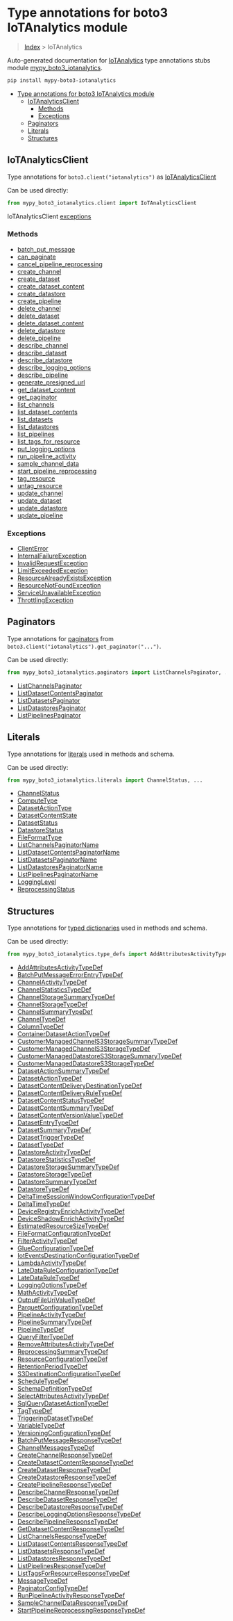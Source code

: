 # Type annotations for boto3 IoTAnalytics module

> [Index](../index.md) > IoTAnalytics

Auto-generated documentation for [IoTAnalytics](https://boto3.amazonaws.com/v1/documentation/api/latest/reference/services/iotanalytics.html#IoTAnalytics)
type annotations stubs module [mypy_boto3_iotanalytics](https://pypi.org/project/mypy-boto3-iotanalytics/).

```bash
pip install mypy-boto3-iotanalytics
```

- [Type annotations for boto3 IoTAnalytics module](#type-annotations-for-boto3-iotanalytics-module)
  - [IoTAnalyticsClient](#iotanalyticsclient)
    - [Methods](#methods)
    - [Exceptions](#exceptions)
  - [Paginators](#paginators)
  - [Literals](#literals)
  - [Structures](#structures)

## IoTAnalyticsClient

Type annotations for  `boto3.client("iotanalytics")` as [IoTAnalyticsClient](./client.md)

Can be used directly:

```python
from mypy_boto3_iotanalytics.client import IoTAnalyticsClient
```


IoTAnalyticsClient [exceptions](./client.md#exceptions)



### Methods
- [batch_put_message](./client.md#batch-put-message)
- [can_paginate](./client.md#can-paginate)
- [cancel_pipeline_reprocessing](./client.md#cancel-pipeline-reprocessing)
- [create_channel](./client.md#create-channel)
- [create_dataset](./client.md#create-dataset)
- [create_dataset_content](./client.md#create-dataset-content)
- [create_datastore](./client.md#create-datastore)
- [create_pipeline](./client.md#create-pipeline)
- [delete_channel](./client.md#delete-channel)
- [delete_dataset](./client.md#delete-dataset)
- [delete_dataset_content](./client.md#delete-dataset-content)
- [delete_datastore](./client.md#delete-datastore)
- [delete_pipeline](./client.md#delete-pipeline)
- [describe_channel](./client.md#describe-channel)
- [describe_dataset](./client.md#describe-dataset)
- [describe_datastore](./client.md#describe-datastore)
- [describe_logging_options](./client.md#describe-logging-options)
- [describe_pipeline](./client.md#describe-pipeline)
- [generate_presigned_url](./client.md#generate-presigned-url)
- [get_dataset_content](./client.md#get-dataset-content)
- [get_paginator](./client.md#get-paginator)
- [list_channels](./client.md#list-channels)
- [list_dataset_contents](./client.md#list-dataset-contents)
- [list_datasets](./client.md#list-datasets)
- [list_datastores](./client.md#list-datastores)
- [list_pipelines](./client.md#list-pipelines)
- [list_tags_for_resource](./client.md#list-tags-for-resource)
- [put_logging_options](./client.md#put-logging-options)
- [run_pipeline_activity](./client.md#run-pipeline-activity)
- [sample_channel_data](./client.md#sample-channel-data)
- [start_pipeline_reprocessing](./client.md#start-pipeline-reprocessing)
- [tag_resource](./client.md#tag-resource)
- [untag_resource](./client.md#untag-resource)
- [update_channel](./client.md#update-channel)
- [update_dataset](./client.md#update-dataset)
- [update_datastore](./client.md#update-datastore)
- [update_pipeline](./client.md#update-pipeline)




### Exceptions
- [ClientError](./client.md#clienterror)
- [InternalFailureException](./client.md#internalfailureexception)
- [InvalidRequestException](./client.md#invalidrequestexception)
- [LimitExceededException](./client.md#limitexceededexception)
- [ResourceAlreadyExistsException](./client.md#resourcealreadyexistsexception)
- [ResourceNotFoundException](./client.md#resourcenotfoundexception)
- [ServiceUnavailableException](./client.md#serviceunavailableexception)
- [ThrottlingException](./client.md#throttlingexception)






## Paginators

Type annotations for [paginators](./paginators.md) from `boto3.client("iotanalytics").get_paginator("...")`.

Can be used directly:

```python
from mypy_boto3_iotanalytics.paginators import ListChannelsPaginator, ...
```

- [ListChannelsPaginator](./paginators.md#listchannelspaginator)
- [ListDatasetContentsPaginator](./paginators.md#listdatasetcontentspaginator)
- [ListDatasetsPaginator](./paginators.md#listdatasetspaginator)
- [ListDatastoresPaginator](./paginators.md#listdatastorespaginator)
- [ListPipelinesPaginator](./paginators.md#listpipelinespaginator)






## Literals

Type annotations for [literals](./literals.md) used in methods and schema.

Can be used directly:

```python
from mypy_boto3_iotanalytics.literals import ChannelStatus, ...
```

- [ChannelStatus](./literals.md#channelstatus)
- [ComputeType](./literals.md#computetype)
- [DatasetActionType](./literals.md#datasetactiontype)
- [DatasetContentState](./literals.md#datasetcontentstate)
- [DatasetStatus](./literals.md#datasetstatus)
- [DatastoreStatus](./literals.md#datastorestatus)
- [FileFormatType](./literals.md#fileformattype)
- [ListChannelsPaginatorName](./literals.md#listchannelspaginatorname)
- [ListDatasetContentsPaginatorName](./literals.md#listdatasetcontentspaginatorname)
- [ListDatasetsPaginatorName](./literals.md#listdatasetspaginatorname)
- [ListDatastoresPaginatorName](./literals.md#listdatastorespaginatorname)
- [ListPipelinesPaginatorName](./literals.md#listpipelinespaginatorname)
- [LoggingLevel](./literals.md#logginglevel)
- [ReprocessingStatus](./literals.md#reprocessingstatus)




## Structures


Type annotations for [typed dictionaries](./type_defs.md) used in methods and schema.

Can be used directly:

```python
from mypy_boto3_iotanalytics.type_defs import AddAttributesActivityTypeDef, ...
```

- [AddAttributesActivityTypeDef](./type_defs.md#addattributesactivitytypedef)
- [BatchPutMessageErrorEntryTypeDef](./type_defs.md#batchputmessageerrorentrytypedef)
- [ChannelActivityTypeDef](./type_defs.md#channelactivitytypedef)
- [ChannelStatisticsTypeDef](./type_defs.md#channelstatisticstypedef)
- [ChannelStorageSummaryTypeDef](./type_defs.md#channelstoragesummarytypedef)
- [ChannelStorageTypeDef](./type_defs.md#channelstoragetypedef)
- [ChannelSummaryTypeDef](./type_defs.md#channelsummarytypedef)
- [ChannelTypeDef](./type_defs.md#channeltypedef)
- [ColumnTypeDef](./type_defs.md#columntypedef)
- [ContainerDatasetActionTypeDef](./type_defs.md#containerdatasetactiontypedef)
- [CustomerManagedChannelS3StorageSummaryTypeDef](./type_defs.md#customermanagedchannels3storagesummarytypedef)
- [CustomerManagedChannelS3StorageTypeDef](./type_defs.md#customermanagedchannels3storagetypedef)
- [CustomerManagedDatastoreS3StorageSummaryTypeDef](./type_defs.md#customermanageddatastores3storagesummarytypedef)
- [CustomerManagedDatastoreS3StorageTypeDef](./type_defs.md#customermanageddatastores3storagetypedef)
- [DatasetActionSummaryTypeDef](./type_defs.md#datasetactionsummarytypedef)
- [DatasetActionTypeDef](./type_defs.md#datasetactiontypedef)
- [DatasetContentDeliveryDestinationTypeDef](./type_defs.md#datasetcontentdeliverydestinationtypedef)
- [DatasetContentDeliveryRuleTypeDef](./type_defs.md#datasetcontentdeliveryruletypedef)
- [DatasetContentStatusTypeDef](./type_defs.md#datasetcontentstatustypedef)
- [DatasetContentSummaryTypeDef](./type_defs.md#datasetcontentsummarytypedef)
- [DatasetContentVersionValueTypeDef](./type_defs.md#datasetcontentversionvaluetypedef)
- [DatasetEntryTypeDef](./type_defs.md#datasetentrytypedef)
- [DatasetSummaryTypeDef](./type_defs.md#datasetsummarytypedef)
- [DatasetTriggerTypeDef](./type_defs.md#datasettriggertypedef)
- [DatasetTypeDef](./type_defs.md#datasettypedef)
- [DatastoreActivityTypeDef](./type_defs.md#datastoreactivitytypedef)
- [DatastoreStatisticsTypeDef](./type_defs.md#datastorestatisticstypedef)
- [DatastoreStorageSummaryTypeDef](./type_defs.md#datastorestoragesummarytypedef)
- [DatastoreStorageTypeDef](./type_defs.md#datastorestoragetypedef)
- [DatastoreSummaryTypeDef](./type_defs.md#datastoresummarytypedef)
- [DatastoreTypeDef](./type_defs.md#datastoretypedef)
- [DeltaTimeSessionWindowConfigurationTypeDef](./type_defs.md#deltatimesessionwindowconfigurationtypedef)
- [DeltaTimeTypeDef](./type_defs.md#deltatimetypedef)
- [DeviceRegistryEnrichActivityTypeDef](./type_defs.md#deviceregistryenrichactivitytypedef)
- [DeviceShadowEnrichActivityTypeDef](./type_defs.md#deviceshadowenrichactivitytypedef)
- [EstimatedResourceSizeTypeDef](./type_defs.md#estimatedresourcesizetypedef)
- [FileFormatConfigurationTypeDef](./type_defs.md#fileformatconfigurationtypedef)
- [FilterActivityTypeDef](./type_defs.md#filteractivitytypedef)
- [GlueConfigurationTypeDef](./type_defs.md#glueconfigurationtypedef)
- [IotEventsDestinationConfigurationTypeDef](./type_defs.md#ioteventsdestinationconfigurationtypedef)
- [LambdaActivityTypeDef](./type_defs.md#lambdaactivitytypedef)
- [LateDataRuleConfigurationTypeDef](./type_defs.md#latedataruleconfigurationtypedef)
- [LateDataRuleTypeDef](./type_defs.md#latedataruletypedef)
- [LoggingOptionsTypeDef](./type_defs.md#loggingoptionstypedef)
- [MathActivityTypeDef](./type_defs.md#mathactivitytypedef)
- [OutputFileUriValueTypeDef](./type_defs.md#outputfileurivaluetypedef)
- [ParquetConfigurationTypeDef](./type_defs.md#parquetconfigurationtypedef)
- [PipelineActivityTypeDef](./type_defs.md#pipelineactivitytypedef)
- [PipelineSummaryTypeDef](./type_defs.md#pipelinesummarytypedef)
- [PipelineTypeDef](./type_defs.md#pipelinetypedef)
- [QueryFilterTypeDef](./type_defs.md#queryfiltertypedef)
- [RemoveAttributesActivityTypeDef](./type_defs.md#removeattributesactivitytypedef)
- [ReprocessingSummaryTypeDef](./type_defs.md#reprocessingsummarytypedef)
- [ResourceConfigurationTypeDef](./type_defs.md#resourceconfigurationtypedef)
- [RetentionPeriodTypeDef](./type_defs.md#retentionperiodtypedef)
- [S3DestinationConfigurationTypeDef](./type_defs.md#s3destinationconfigurationtypedef)
- [ScheduleTypeDef](./type_defs.md#scheduletypedef)
- [SchemaDefinitionTypeDef](./type_defs.md#schemadefinitiontypedef)
- [SelectAttributesActivityTypeDef](./type_defs.md#selectattributesactivitytypedef)
- [SqlQueryDatasetActionTypeDef](./type_defs.md#sqlquerydatasetactiontypedef)
- [TagTypeDef](./type_defs.md#tagtypedef)
- [TriggeringDatasetTypeDef](./type_defs.md#triggeringdatasettypedef)
- [VariableTypeDef](./type_defs.md#variabletypedef)
- [VersioningConfigurationTypeDef](./type_defs.md#versioningconfigurationtypedef)
- [BatchPutMessageResponseTypeDef](./type_defs.md#batchputmessageresponsetypedef)
- [ChannelMessagesTypeDef](./type_defs.md#channelmessagestypedef)
- [CreateChannelResponseTypeDef](./type_defs.md#createchannelresponsetypedef)
- [CreateDatasetContentResponseTypeDef](./type_defs.md#createdatasetcontentresponsetypedef)
- [CreateDatasetResponseTypeDef](./type_defs.md#createdatasetresponsetypedef)
- [CreateDatastoreResponseTypeDef](./type_defs.md#createdatastoreresponsetypedef)
- [CreatePipelineResponseTypeDef](./type_defs.md#createpipelineresponsetypedef)
- [DescribeChannelResponseTypeDef](./type_defs.md#describechannelresponsetypedef)
- [DescribeDatasetResponseTypeDef](./type_defs.md#describedatasetresponsetypedef)
- [DescribeDatastoreResponseTypeDef](./type_defs.md#describedatastoreresponsetypedef)
- [DescribeLoggingOptionsResponseTypeDef](./type_defs.md#describeloggingoptionsresponsetypedef)
- [DescribePipelineResponseTypeDef](./type_defs.md#describepipelineresponsetypedef)
- [GetDatasetContentResponseTypeDef](./type_defs.md#getdatasetcontentresponsetypedef)
- [ListChannelsResponseTypeDef](./type_defs.md#listchannelsresponsetypedef)
- [ListDatasetContentsResponseTypeDef](./type_defs.md#listdatasetcontentsresponsetypedef)
- [ListDatasetsResponseTypeDef](./type_defs.md#listdatasetsresponsetypedef)
- [ListDatastoresResponseTypeDef](./type_defs.md#listdatastoresresponsetypedef)
- [ListPipelinesResponseTypeDef](./type_defs.md#listpipelinesresponsetypedef)
- [ListTagsForResourceResponseTypeDef](./type_defs.md#listtagsforresourceresponsetypedef)
- [MessageTypeDef](./type_defs.md#messagetypedef)
- [PaginatorConfigTypeDef](./type_defs.md#paginatorconfigtypedef)
- [RunPipelineActivityResponseTypeDef](./type_defs.md#runpipelineactivityresponsetypedef)
- [SampleChannelDataResponseTypeDef](./type_defs.md#samplechanneldataresponsetypedef)
- [StartPipelineReprocessingResponseTypeDef](./type_defs.md#startpipelinereprocessingresponsetypedef)
